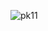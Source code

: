 ![pk11](https://user-images.githubusercontent.com/85998054/217063178-46a6c6a7-989d-41e3-a435-42075f7a4a7a.png)
